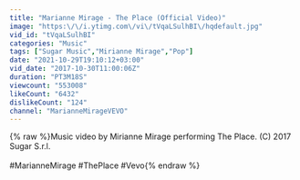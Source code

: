 ```yaml
---
title: "Marianne Mirage - The Place (Official Video)"
image: "https:\/\/i.ytimg.com\/vi\/tVqaLSulhBI\/hqdefault.jpg"
vid_id: "tVqaLSulhBI"
categories: "Music"
tags: ["Sugar Music","Mirianne Mirage","Pop"]
date: "2021-10-29T19:10:12+03:00"
vid_date: "2017-10-30T11:00:06Z"
duration: "PT3M18S"
viewcount: "553008"
likeCount: "6432"
dislikeCount: "124"
channel: "MarianneMirageVEVO"
---
```

{% raw %}Music video by Mirianne Mirage performing The Place. (C) 2017 Sugar S.r.l.<br /><br />#MarianneMirage #ThePlace #Vevo{% endraw %}
